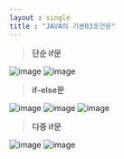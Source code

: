```yaml
---
layout : single
title : "JAVA의 기본03조건문"
---
```

>**단순 if문**

![image](https://user-images.githubusercontent.com/105334682/177496033-832f7f03-583a-404c-88ed-3ff8937030a1.png)
![image](https://user-images.githubusercontent.com/105334682/177496073-b4545cd3-e316-4f74-809a-f9208142eef7.png)
>**if-else문**

![image](https://user-images.githubusercontent.com/105334682/177497290-6806709a-6863-4151-a7ce-fd4f086603b1.png)
![image](https://user-images.githubusercontent.com/105334682/177507718-eca804c0-34b9-44ac-9ad8-cbdd3fea56c9.png)
![image](https://user-images.githubusercontent.com/105334682/177507824-81e848fe-5b81-440d-b511-b6a013daed20.png)
>**다중 if문**

![image](https://user-images.githubusercontent.com/105334682/177507921-4ba9a9fa-b34c-428a-8b82-734761347d45.png)
![image](https://user-images.githubusercontent.com/105334682/177508044-cd98ddd7-caf4-41c9-b441-d0ac36aaf47f.png)
